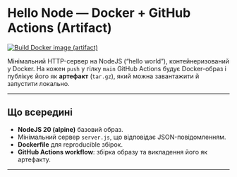 # Hello Node — Docker + GitHub Actions (Artifact)

[![Build Docker image (artifact)](https://github.com/24fmifyepetrushenko-source/fmif_programming_technologies/actions/workflows/docker-build.yml/badge.svg)](https://github.com/24fmifyepetrushenko-source/fmif_programming_technologies/actions/workflows/docker-build.yml)

Мінімальний HTTP-сервер на NodeJS (“hello world”), контейнеризований у Docker. На кожен `push` у гілку `main` GitHub Actions будує Docker-образ і публікує його як **артефакт** (`tar.gz`), який можна завантажити й запустити локально.

---

## Що всередині
- **NodeJS 20 (alpine)** базовий образ.
- Мінімальний сервер `server.js`, що відповідає JSON-повідомленням.
- **Dockerfile** для reproducible збірок.
- **GitHub Actions workflow**: збірка образу та викладення його як артефакту.

---
